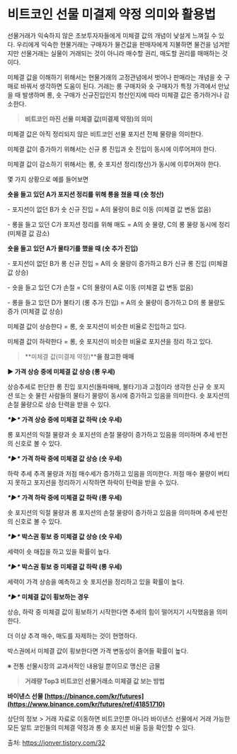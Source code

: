 # 비트코인 선물 미결제 약정 의미와 활용법



선물거래가 익숙하지 않은 초보투자자들에게 미체결 값의 개념이 낯설게 느껴질 수 있다. 우리에게 익숙한 현물거래는 구매자가 물건값을 판매자에게 지불하면 물건을 넘겨받지만 선물거래는 실물이 거래되는 것이 아니라 매수할 권리, 매도할 권리를 매매하는 것이다.

 

미체결 값을 이해하기 위해서는 현물거래의 고정관념에서 벗어나 판매라는 개념을 숏 구매로 바꿔서 생각하면 도움이 된다. 거래는 롱 구매자와 숏 구매자가 특정 가격에서 만났을 때 발생하며 롱, 숏 구매가 신규진입인지 청산인지에 따라 미체결 값은 증가하거나 감소한다.

 

> **비트코인 마진 선물 미체결 값(미결제 약정)의 의미**

 

미체결 값은 아직 정리되지 않은 비트코인 선물 포지션 전체 물량을 의미한다.

 

미체결 값이 증가하기 위해서는 신규 롱 진입과 숏 진입이 동시에 이루어져야 한다.

 

미체결 값이 감소하기 위해서는 롱, 숏 포지션 정리(청산)가 동시에 이루어져야 한다.

 

몇 가지 상황으로 예를 들어보면

 

**숏을 들고 있던 A가 포지션 정리를 위해 롱을 쳤을 때 (숏 청산)**

\- 포지션이 없던 B가 숏 신규 진입 = A의 물량이 B로 이동 (미체결 값 변동 없음)

\- 롱을 들고 있던 C가 포지션 정리를 위해 매도 = A의 숏 물량, C의 롱 물량 동시에 정리 (미체결 값 감소)

 

**숏을 들고 있던 A가 물타기를 했을 때 (숏 추가 진입)**

\- 포지션이 없던 B가 롱 신규 진입 = A의 숏 물량이 증가하고 B가 신규 롱 진입 (미체결 값 상승)

\- 숏을 들고 있던 C가 손절 = C의 물량이 A로 이동 (미체결 값 변동 없음)

\- 롱을 들고 있던 D가 불타기 (롱 추가 진입) = A의 숏 물량이 증가하고 D의 롱 물량도 증가 (미체결 값 상승)

 

미체결 값이 상승한다 = 롱, 숏 포지션이 비슷한 비율로 진입하고 있다.

미체결 값이 하락한다 = 롱, 숏 포지션이 비슷한 비율로 포지션을 정리 하고 있다.

 

 

> **미체결 값(미결제 약정)****을 참고한 매매**

 

**▶ 가격 상승 중에 미체결 값 상승 (롱 우세)**

상승추세로 판단한 롱 진입 포지션(돌파매매, 불타기)과 고점이라 생각한 신규 숏 포지션 또는 숏 물린 사람들의 물타기 물량이 동시에 증가하고 있음을 의미한다. 숏 포지션의 손절 물량으로 상승 탄력을 받을 수 있다.

 

***\*▶\** 가격 상승 중에 미체결 값 하락 (숏 우세)**

롱 포지션의 익절 물량과 숏 포지션의 손절 물량이 증가하고 있음을 의미하며 추세 반전의 신호로 볼 수 있다.

 

***\*▶\** 가격 하락 중에 미체결 값 상승 (숏 우세)**

하락 추세 추격 물량과 저점 매수세가 증가하고 있음을 의미한다. 저점 매수 물량이 버티지 못하고 포지션을 정리하기 시작하면 하락이 탄력을 받을 수 있다.

 

***\*▶\** 가격 하락 중에 미체결 값 하락 (롱 우세)**

숏 포지션의 익절 물량과 롱 포지션의 손절 물량이 증가하고 있음을 의미하며 추세 반전의 신호로 볼 수 있다.

 

***\*▶\** 박스권 횡보 중 미체결 값 상승 (숏 우세)**

세력이 숏 매집을 하고 있을 확률이 높다.

 

***\*▶\** 박스권 횡보 중 미체결 값 하락 (롱 우세)**

세력이 가격 상승을 예측하고 숏 포지션을 정리하고 있을 확률이 높다.

 

***\*▶\** 미체결 값이 횡보하는 경우**

상승, 하락 중 미체결 값이 횡보하기 시작한다면 추세의 힘이 떨어지기 시작했음을 의미한다.

더 이상 추격 매수, 매도를 자제하는 것이 현명하다.

박스권에서 미체결 값이 횡보한다면 가격 변동성이 줄어들 확률이 높다.

 

※ 전통 선물시장의 교과서적인 내용일 뿐이므로 맹신은 금물

 

 

> **거래량 Top3 비트코인 선물거래소 미체결 값 보는 방법**

 

**바이낸스 선물 [https://binance.com/kr/futures](https://www.binance.com/kr/futures/ref/41851710)**

 

상단의 정보 > 거래 자료로 이동하면 비트코인뿐 아니라 바이낸스 선물에서 거래 가능한 모든 알트 코인들의 미체결 약정과 롱 숏 포지션 비율 등을 확인할 수 있다.

 


출처: https://jonver.tistory.com/32
